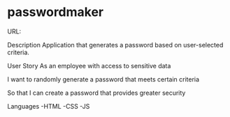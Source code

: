 # passwordmaker
URL: 

Description
Application that generates a password based on user-selected criteria. 

User Story
As an employee with access to sensitive data

I want to randomly generate a password that meets certain criteria

So that I can create a  password that provides greater security

Languages 
-HTML -CSS -JS
